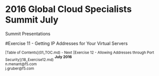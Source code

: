 # 2016 Global Cloud Specialists Summit July

Summit Presentations


#Exercise 11 - Getting IP Addresses for Your Virtual Servers






<sub>
[Table of Contents](01_TOC.md) - Next [Exercise 12 - Allowing Addresses through Port Security](18_Exercise12.md) 
</sub>

<sup>
<b>July 2016</b></br>
n.menant@f5.com</br>
j.gruber@f5.com
</sup>
